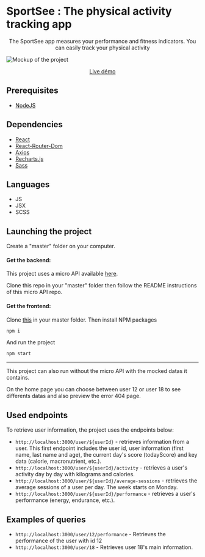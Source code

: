 # SportSee : The physical activity tracking app

<p align="center">
The SportSee app measures your performance and fitness indicators. 
You can easily track your physical activity
</p>

![Mockup of the project](https://i.imgur.com/ILfQpOr.png)

<p align="center">
<a href="https://snm07.github.io/accueil"> Live démo
</a>
</p>


## Prerequisites

-   [NodeJS](https://nodejs.org/en/)

## Dependencies

-   [React](https://reactjs.org/) 
-   [React-Router-Dom](https://reactrouter.com/web/guides/quick-start) 
-   [Axios](https://github.com/axios/axios) 
-   [Recharts.js](https://recharts.org/en-US/) 
-   [Sass](https://sass-lang.com/)

## Languages

- JS
- JSX
- SCSS


## Launching the project

Create a "master" folder on your computer.

#### Get the backend:
This project uses a micro API available [here](https://github.com/SNM07/CM_12_04022022_Backend).

Clone this repo in your "master" folder then follow the README instructions of this micro API repo.

#### Get the frontend:
Clone [this](https://github.com/SNM07/CM_12_04022022) in your master folder.
Then install NPM packages
   ```sh
   npm i
   ```
And run the project
   ```sh
   npm start
   ```

___

This project can also run without the micro API with the mocked datas it contains.


On the home page you can choose between user 12 or user 18 to see differents datas and also preview the error 404 page.


## Used endpoints

To retrieve user information, the project uses the endpoints below: 

- `http://localhost:3000/user/${userId}` - retrieves information from a user. This first endpoint includes the user id, user information (first name, last name and age), the current day's score (todayScore) and key data (calorie, macronutrient, etc.).
- `http://localhost:3000/user/${userId}/activity` - retrieves a user's activity day by day with kilograms and calories.
- `http://localhost:3000/user/${userId}/average-sessions` - retrieves the average sessions of a user per day. The week starts on Monday.
- `http://localhost:3000/user/${userId}/performance` - retrieves a user's performance (energy, endurance, etc.).


## Examples of queries

- `http://localhost:3000/user/12/performance` - Retrieves the performance of the user with id 12
- `http://localhost:3000/user/18` - Retrieves user 18's main information.